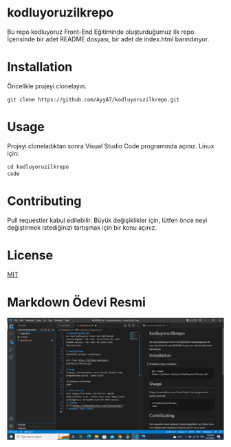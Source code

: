 # kodluyoruzilkrepo
Bu repo kodluyoruz Front-End Eğitiminde oluşturduğumuz ilk repo. İçerisinde bir adet README dosyası, bir adet de index.html barındırıyor.

# Installation
Öncelikle projeyi clonelayın.
``` 
git clone https://github.com/AyyA7/kodluyoruzilkrepo.git  
```
# Usage
Projeyi cloneladıktan sonra Visual Studio Code programında açınız. Linux için:
```
cd kodluyoruzilkrepo
code
```
# Contributing
Pull requestler kabul edilebilir. Büyük değişiklikler için, lütfen önce neyi değiştirmek istediğinizi tartışmak için bir konu açınız.
# License
[MIT](https://choosealicense.com/licenses/mit/)
# Markdown Ödevi Resmi
![Resim](resim.png)